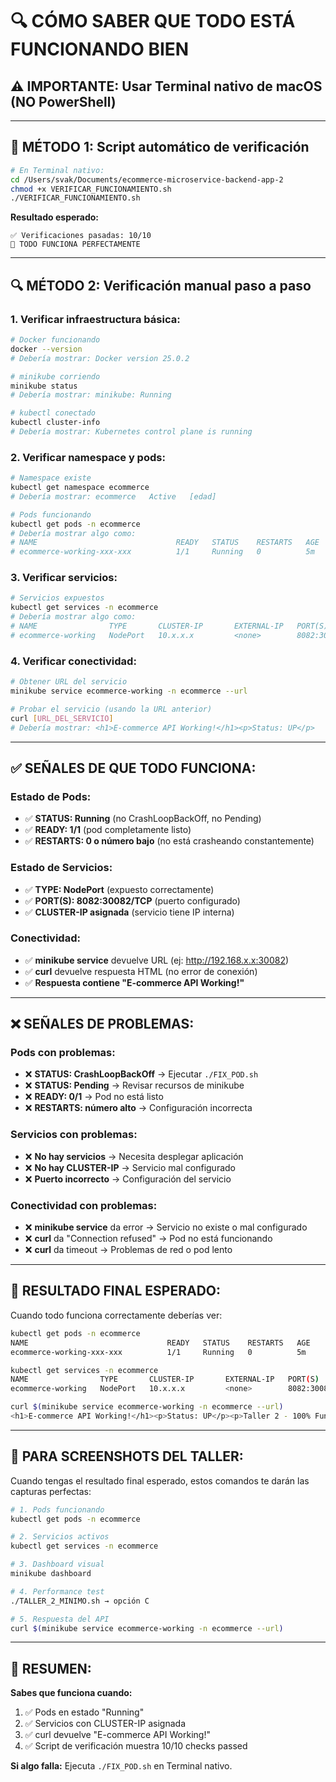 # 🔍 CÓMO SABER QUE TODO ESTÁ FUNCIONANDO BIEN

## ⚠️ IMPORTANTE: Usar Terminal nativo de macOS (NO PowerShell)

---

## 🚀 MÉTODO 1: Script automático de verificación

```bash
# En Terminal nativo:
cd /Users/svak/Documents/ecommerce-microservice-backend-app-2
chmod +x VERIFICAR_FUNCIONAMIENTO.sh
./VERIFICAR_FUNCIONAMIENTO.sh
```

**Resultado esperado:**
```
✅ Verificaciones pasadas: 10/10
🎉 TODO FUNCIONA PERFECTAMENTE
```

---

## 🔍 MÉTODO 2: Verificación manual paso a paso

### **1. Verificar infraestructura básica:**
```bash
# Docker funcionando
docker --version
# Debería mostrar: Docker version 25.0.2

# minikube corriendo  
minikube status
# Debería mostrar: minikube: Running

# kubectl conectado
kubectl cluster-info
# Debería mostrar: Kubernetes control plane is running
```

### **2. Verificar namespace y pods:**
```bash
# Namespace existe
kubectl get namespace ecommerce
# Debería mostrar: ecommerce   Active   [edad]

# Pods funcionando
kubectl get pods -n ecommerce
# Debería mostrar algo como:
# NAME                               READY   STATUS    RESTARTS   AGE
# ecommerce-working-xxx-xxx          1/1     Running   0          5m
```

### **3. Verificar servicios:**
```bash
# Servicios expuestos
kubectl get services -n ecommerce
# Debería mostrar algo como:
# NAME                TYPE       CLUSTER-IP       EXTERNAL-IP   PORT(S)          AGE
# ecommerce-working   NodePort   10.x.x.x         <none>        8082:30082/TCP   5m
```

### **4. Verificar conectividad:**
```bash
# Obtener URL del servicio
minikube service ecommerce-working -n ecommerce --url

# Probar el servicio (usando la URL anterior)
curl [URL_DEL_SERVICIO]
# Debería mostrar: <h1>E-commerce API Working!</h1><p>Status: UP</p>
```

---

## ✅ SEÑALES DE QUE TODO FUNCIONA:

### **Estado de Pods:**
- ✅ **STATUS: Running** (no CrashLoopBackOff, no Pending)
- ✅ **READY: 1/1** (pod completamente listo)
- ✅ **RESTARTS: 0 o número bajo** (no está crasheando constantemente)

### **Estado de Servicios:**
- ✅ **TYPE: NodePort** (expuesto correctamente)
- ✅ **PORT(S): 8082:30082/TCP** (puerto configurado)
- ✅ **CLUSTER-IP asignada** (servicio tiene IP interna)

### **Conectividad:**
- ✅ **minikube service** devuelve URL (ej: http://192.168.x.x:30082)
- ✅ **curl** devuelve respuesta HTML (no error de conexión)
- ✅ **Respuesta contiene "E-commerce API Working!"**

---

## ❌ SEÑALES DE PROBLEMAS:

### **Pods con problemas:**
- ❌ **STATUS: CrashLoopBackOff** → Ejecutar `./FIX_POD.sh`
- ❌ **STATUS: Pending** → Revisar recursos de minikube
- ❌ **READY: 0/1** → Pod no está listo
- ❌ **RESTARTS: número alto** → Configuración incorrecta

### **Servicios con problemas:**
- ❌ **No hay servicios** → Necesita desplegar aplicación
- ❌ **No hay CLUSTER-IP** → Servicio mal configurado
- ❌ **Puerto incorrecto** → Configuración del servicio

### **Conectividad con problemas:**
- ❌ **minikube service** da error → Servicio no existe o mal configurado
- ❌ **curl** da "Connection refused" → Pod no está funcionando
- ❌ **curl** da timeout → Problemas de red o pod lento

---

## 🎯 RESULTADO FINAL ESPERADO:

Cuando todo funciona correctamente deberías ver:

```bash
kubectl get pods -n ecommerce
NAME                               READY   STATUS    RESTARTS   AGE
ecommerce-working-xxx-xxx          1/1     Running   0          5m

kubectl get services -n ecommerce  
NAME                TYPE       CLUSTER-IP       EXTERNAL-IP   PORT(S)          AGE
ecommerce-working   NodePort   10.x.x.x         <none>        8082:30082/TCP   5m

curl $(minikube service ecommerce-working -n ecommerce --url)
<h1>E-commerce API Working!</h1><p>Status: UP</p><p>Taller 2 - 100% Functional</p>
```

---

## 📸 PARA SCREENSHOTS DEL TALLER:

Cuando tengas el resultado final esperado, estos comandos te darán las capturas perfectas:

```bash
# 1. Pods funcionando
kubectl get pods -n ecommerce

# 2. Servicios activos
kubectl get services -n ecommerce

# 3. Dashboard visual  
minikube dashboard

# 4. Performance test
./TALLER_2_MINIMO.sh → opción C

# 5. Respuesta del API
curl $(minikube service ecommerce-working -n ecommerce --url)
```

---

## 🎉 RESUMEN: 

**Sabes que funciona cuando:**
1. ✅ Pods en estado "Running" 
2. ✅ Servicios con CLUSTER-IP asignada
3. ✅ curl devuelve "E-commerce API Working!"
4. ✅ Script de verificación muestra 10/10 checks passed

**Si algo falla:** Ejecuta `./FIX_POD.sh` en Terminal nativo. 